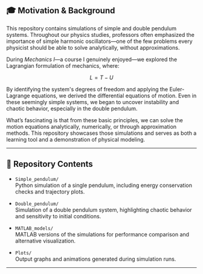 ## 🎓 Motivation & Background

This repository contains simulations of simple and double pendulum systems. Throughout our physics studies, professors often emphasized the importance of simple harmonic oscillators—one of the few problems every physicist should be able to solve analytically, without approximations.

During *Mechanics I*—a course I genuinely enjoyed—we explored the Lagrangian formulation of mechanics, where:

$$
L = T - U
$$

By identifying the system's degrees of freedom and applying the Euler-Lagrange equations, we derived the differential equations of motion. Even in these seemingly simple systems, we began to uncover instability and chaotic behavior, especially in the double pendulum.

What’s fascinating is that from these basic principles, we can solve the motion equations analytically, numerically, or through approximation methods. This repository showcases those simulations and serves as both a learning tool and a demonstration of physical modeling.

---

## 📁 Repository Contents

- `Simple_pendulum/`  
  Python simulation of a single pendulum, including energy conservation checks and trajectory plots.

- `Double_pendulum/`  
  Simulation of a double pendulum system, highlighting chaotic behavior and sensitivity to initial conditions.

- `MATLAB_models/`  
  MATLAB versions of the simulations for performance comparison and alternative visualization.

- `Plots/`  
  Output graphs and animations generated during simulation runs.

---
